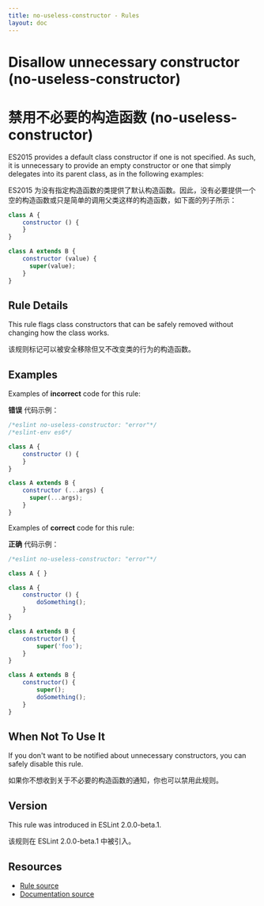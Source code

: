 ```yaml
---
title: no-useless-constructor - Rules
layout: doc
---
```

<!-- Note: No pull requests accepted for this file. See README.md in the root directory for details. -->

# Disallow unnecessary constructor (no-useless-constructor)

# 禁用不必要的构造函数 (no-useless-constructor)

ES2015 provides a default class constructor if one is not specified. As such, it is unnecessary to provide an empty constructor or one that simply delegates into its parent class, as in the following examples:

ES2015 为没有指定构造函数的类提供了默认构造函数。因此，没有必要提供一个空的构造函数或只是简单的调用父类这样的构造函数，如下面的列子所示：

```js
class A {
    constructor () {
    }
}

class A extends B {
    constructor (value) {
      super(value);
    }
}
```

## Rule Details

This rule flags class constructors that can be safely removed without changing how the class works.

该规则标记可以被安全移除但又不改变类的行为的构造函数。

## Examples

Examples of **incorrect** code for this rule:

**错误** 代码示例：

```js
/*eslint no-useless-constructor: "error"*/
/*eslint-env es6*/

class A {
    constructor () {
    }
}

class A extends B {
    constructor (...args) {
      super(...args);
    }
}
```

Examples of **correct** code for this rule:

**正确** 代码示例：

```js
/*eslint no-useless-constructor: "error"*/

class A { }

class A {
    constructor () {
        doSomething();
    }
}

class A extends B {
    constructor() {
        super('foo');
    }
}

class A extends B {
    constructor() {
        super();
        doSomething();
    }
}
```

## When Not To Use It

If you don't want to be notified about unnecessary constructors, you can safely disable this rule.

如果你不想收到关于不必要的构造函数的通知，你也可以禁用此规则。

## Version

This rule was introduced in ESLint 2.0.0-beta.1.

该规则在 ESLint 2.0.0-beta.1 中被引入。

## Resources

* [Rule source](https://github.com/eslint/eslint/tree/master/lib/rules/no-useless-constructor.js)
* [Documentation source](https://github.com/eslint/eslint/tree/master/docs/rules/no-useless-constructor.md)
